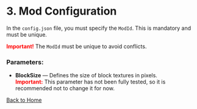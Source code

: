 # 3. Mod Configuration

In the `config.json` file, you must specify the `ModId`. This is mandatory and must be unique.


<span style="color:red;">**Important!**</span> The `ModId` must be unique to avoid conflicts.

### Parameters:
- **BlockSize** — Defines the size of block textures in pixels.  
  <span style="color:red;">**Important:**</span> This parameter has not been fully tested, so it is recommended not to change it for now.

[Back to Home](../README.md)
